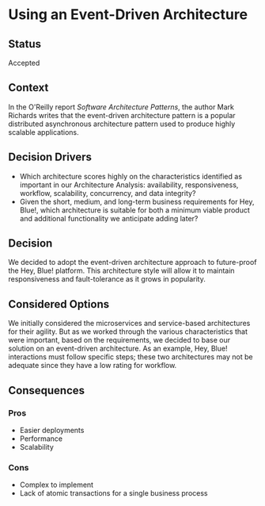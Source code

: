 # Using an Event-Driven Architecture

## Status
Accepted

## Context
In the O'Reilly report _Software Architecture Patterns_, the author Mark Richards writes that the event-driven architecture pattern is a popular distributed asynchronous architecture pattern used to produce highly scalable applications.

## Decision Drivers
- Which architecture scores highly on the characteristics identified as important in our Architecture Analysis: availability, responsiveness, workflow, scalability, concurrency, and data integrity?
- Given the short, medium, and long-term business requirements for Hey, Blue!, which architecture is suitable for both a minimum viable product and additional functionality we anticipate adding later?

## Decision
We decided to adopt the event-driven architecture approach to future-proof the Hey, Blue! platform.  This architecture style will allow it to maintain responsiveness and fault-tolerance as it grows in popularity.

## Considered Options
We initially considered the microservices and service-based architectures for their agility. But as we worked through the various characteristics that were important, based on the requirements, we decided to base our solution on an event-driven architecture. As an example, Hey, Blue! interactions must follow specific steps; these two architectures may not be adequate since they have a low rating for workflow.

## Consequences

### Pros
- Easier deployments
- Performance
- Scalability

### Cons
- Complex to implement
- Lack of atomic transactions for a single business process
